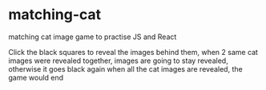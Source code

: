 # matching-cat
matching cat image game to practise JS and React

Click the black squares to reveal the images behind them, when 2 same cat images were revealed together, images are going to stay revealed, otherwise it goes black again
when all the cat images are revealed, the game would end
